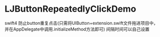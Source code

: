 # LJButtonRepeatedlyClickDemo
swift4 防止button重复点击(只需将UIButton+extension.swift文件拖进项目中，并在AppDelegate中调用.initializeMethod方法即可) 间隔时间可以自己设置
